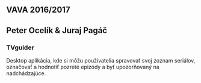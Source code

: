 ## VAVA 2016/2017
## Peter Ocelík & Juraj Pagáč
### TVguider
Desktop aplikácia, kde si môžu používatelia spravovať svoj zoznam seriálov, označovať a hodnotiť pozreté epizódy a byť upozorňovaný na nadchádzajúce.
